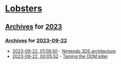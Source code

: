 # [Lobsters](../../../README.md)

## [Archives](../../index.md) for [2023](../index.md)

### [Archives](../../index.md) for [2023-09-22](index.md)

* [2023-09-22, 01:08:50](https://lobste.rs/s/3rnney/nintendo_3ds_architecture) - [Nintendo 3DS architecture](https://www.copetti.org/writings/consoles/nintendo-3ds/)
* [2023-09-22, 00:05:52](https://lobste.rs/s/rm9xnh/taming_oom_killer) - [Taming the OOM killer](https://lwn.net/Articles/317814/)
